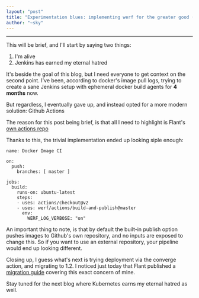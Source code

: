 ```yaml
---
layout: "post"
title: "Experimentation blues: implementing werf for the greater good (Part 2)"
author: "~sky"
---
```


---

This will be brief, and I'll start by saying two things:

1. I'm alive
2. Jenkins has earned my eternal hatred

It's beside the goal of this blog, but I need everyone to get context on the second point. I've been,
according to docker's image pull logs, trying to create a sane Jenkins setup with ephemeral docker build
agents for **4 months** now.

But regardless, I eventually gave up, and instead opted for a more modern solution: Github Actions

The reason for this post being brief, is that all I need to highlight is Flant's [own actions repo](https://github.com/werf/actions)

Thanks to this, the trivial implementation ended up looking siple enough:

```
name: Docker Image CI

on:
  push:
    branches: [ master ]

jobs:
  build:
    runs-on: ubuntu-latest
    steps:
    - uses: actions/checkout@v2
    - uses: werf/actions/build-and-publish@master
      env:
        WERF_LOG_VERBOSE: "on"
```

An important thing to note, is that by default the built-in publish option pushes images to Github's own
repository, and no inputs are exposed to change this. So if you want to use an external repository,
your pipeline would end up looking different.

Closing up, I guess what's next is trying deployment via the converge action, and migrating to 1.2.
I noticed just today that Flant published a [migration guide](https://werf.io/documentation/whats_new_in_v1_2/how_to_migrate_from_v1_1_to_v1_2.html)
covering this exact concern of mine.

Stay tuned for the next blog where Kubernetes earns my eternal hatred as well.
